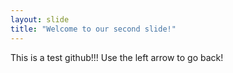 ```yaml
---
layout: slide
title: "Welcome to our second slide!"
---
```

This is a test github!!!
Use the left arrow to go back!
